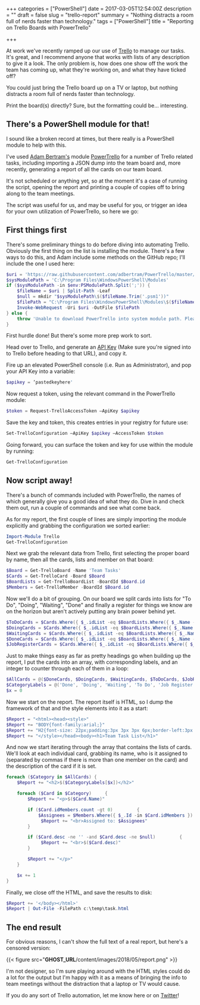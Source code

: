 +++
categories = ["PowerShell"]
date = 2017-03-05T12:54:00Z
description = ""
draft = false
slug = "trello-report"
summary = "Nothing distracts a room full of nerds faster than technology."
tags = ["PowerShell"]
title = "Reporting on Trello Boards with PowerTrello"

+++


At work we've recently ramped up our use of [Trello](https://trello.com/) to manage our tasks. It's great, and I recommend anyone that works with lists of any description to give it a look. The only problem is, how does one show off the work the team has coming up, what they're working on, and what they have ticked off?

You could just bring the Trello board up on a TV or laptop, but nothing distracts a room full of nerds faster than technology.

Print the board(s) directly? Sure, but the formatting could be… interesting.

## **There's a PowerShell module for that!**

I sound like a broken record at times, but there really is a PowerShell module to help with this.

I've used [Adam Bertram's](https://twitter.com/adbertram) module [PowerTrello](https://github.com/adbertram/PowerTrello) for a number of Trello related tasks, including importing a JSON dump into the team board and, more recently, generating a report of all the cards on our team board.

It's not scheduled or anything yet, so at the moment it's a case of running the script, opening the report and printing a couple of copies off to bring along to the team meetings.

The script was useful for us, and may be useful for you, or trigger an idea for your own utilization of PowerTrello, so here we go:

## **First things first**

There's some preliminary things to do before diving into automating Trello. Obviously the first thing on the list is installing the module. There's a few ways to do this, and Adam include some methods on the GitHub repo; I'll include the one I used here:

```powershell
$uri = 'https://raw.githubusercontent.com/adbertram/PowerTrello/master/Trello.psm1'
$sysModulePath = 'C:\Program Files\WindowsPowerShell\Modules'
if ($sysModulePath -in $env:PSModulePath.Split(';')) {
    $fileName = $uri | Split-Path -Leaf
    $null = mkdir "$sysModulePath\$($fileName.Trim('.psm1'))"
    $filePath = "C:\Program Files\WindowsPowerShell\Modules\$($fileName.Trim('.psm1'))\$($uri | Split-Path -Leaf)"
    Invoke-WebRequest -Uri $uri -OutFile $filePath
} else {
    throw 'Unable to download PowerTrello into system module path. Please put it there manually.'
}

```

First hurdle done! But there's some more prep work to sort.

Head over to Trello, and generate an [API Key](https://trello.com/app-key) (Make sure you're signed into to Trello before heading to that URL), and copy it.

Fire up an elevated PowerShell console (i.e. Run as Administrator), and pop your API Key into a variable:

```powershell
$apikey = ‘pastedkeyhere'

```

Now request a token, using the relevant command in the PowerTrello module:

```powershell
$token = Request-TrelloAccessToken –ApiKey $apikey

```

Save the key and token, this creates entries in your registry for future use:

```powershell
Set-TrelloConfiguration –ApiKey $apikey –AccessToken $token

```

Going forward, you can surface the token and key for use within the module by running:

```powershell
Get-TrelloConfiguration

```

## **Now script away!**

There's a bunch of commands included with PowerTrello, the names of which generally give you a good idea of what they do. Dive in and check them out, run a couple of commands and see what come back.

As for my report, the first couple of lines are simply importing the module explicitly and grabbing the configuration we sorted earlier:

```powershell
Import-Module Trello
Get-TrelloConfiguration

```

Next we grab the relevant data from Trello, first selecting the proper board by name, then all the cards, lists and member on that board:

```powershell
$Board = Get-TrelloBoard -Name 'Team Tasks'
$Cards = Get-TrelloCard -Board $Board
$BoardLists = Get-TrelloBoardList -BoardId $Board.id
$Members = Get-TrelloMember -BoardId $Board.id

```

Now we'll do a bit of grouping. On our board we split cards into lists for "To Do", "Doing", "Waiting", "Done" and finally a register for things we know are on the horizon but aren't actively putting any brain power behind yet.

```powershell
$ToDoCards = $Cards.Where({ $_.idList -eq $BoardLists.Where({ $_.Name -eq 'To Do' }).id })
$DoingCards = $Cards.Where({ $_.idList -eq $BoardLists.Where({ $_.Name -eq 'Doing' }).id })
$WaitingCards = $Cards.Where({ $_.idList -eq $BoardLists.Where({ $_.Name -eq 'Waiting' }).id })
$DoneCards = $Cards.Where({ $_.idList -eq $BoardLists.Where({ $_.Name -eq 'Done' }).id })
$JobRegisterCards = $Cards.Where({ $_.idList -eq $BoardLists.Where({ $_.Name -eq 'Job Register' }).id })

```

Just to make things easy as far as pretty headings go when building up the report, I put the cards into an array, with corresponding labels, and an integer to counter through each of them in a loop:

```powershell
$AllCards = @($DoneCards, $DoingCards, $WaitingCards, $ToDoCards, $JobRegisterCards)
$CategoryLabels = @('Done', 'Doing', 'Waiting', 'To Do', 'Job Register')
$x = 0

```

Now we start on the report. The report itself is HTML, so I dump the framework of that and the style elements into it as a start:

```powershell
$Report = "<html><head><style>"
$Report += "BODY{font-family:arial;}"
$Report += "H2{font-size: 22px;padding:3px 3px 3px 6px;border-left:3px solid #c6c1b8;background:#f2efe9;display:block;}"
$Report += "</style></head><body><h1>Team Task List</h1>"

```

And now we start iterating through the array that contains the lists of cards. We'll look at each individual card, grabbing its name, who is it assigned to (separated by commas if there is more than one member on the card) and the description of the card if it is set.

```powershell
foreach ($Category in $AllCards) {
    $Report += "<h2>$($CategoryLabels[$x])</h2>"

    foreach ($Card in $Category)     {
        $Report += "<p>$($Card.Name)"

        if ($Card.idMembers.count -gt 0)         {
            $Assignees = $Members.Where({ $_.Id -in $Card.idMembers }).fullName.foreach({ $_.Split(' ')[0] }) -join ', '
             $Report += "<br>Assigned to: $Assignees"
        }

        if ($Card.desc -ne '' -and $Card.desc -ne $null)         {
             $Report += "<br>$($Card.desc)"
        }

        $Report += "</p>"
    }

    $x += 1
}

```

Finally, we close off the HTML, and save the results to disk:

```powershell
$Report += '</body></html>'
$Report | Out-File -FilePath c:\temp\task.html

```

## **The end result**

For obvious reasons, I can't show the full text of a real report, but here's a censored version:

{{< figure src="__GHOST_URL__/content/images/2018/05/report.png" >}}

I'm not designer, so I'm sure playing around with the HTML styles could do a lot for the output but I'm happy with it as a means of bringing the info to team meetings without the distraction that a laptop or TV would cause.

If you do any sort of Trello automation, let me know here or on [Twitter](https://twitter.com/WindosNZ)!

